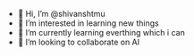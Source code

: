 - 👋 Hi, I’m @shivanshtmu
- 👀 I’m interested in learning new things
- 🌱 I’m currently learning everthing which i can 
- 💞️ I’m looking to collaborate on AI

<!---
shivanshtmu/shivanshtmu is a ✨ special ✨ repository because its `README.md` (this file) appears on your GitHub profile.
You can click the Preview link to take a look at your changes.
--->
